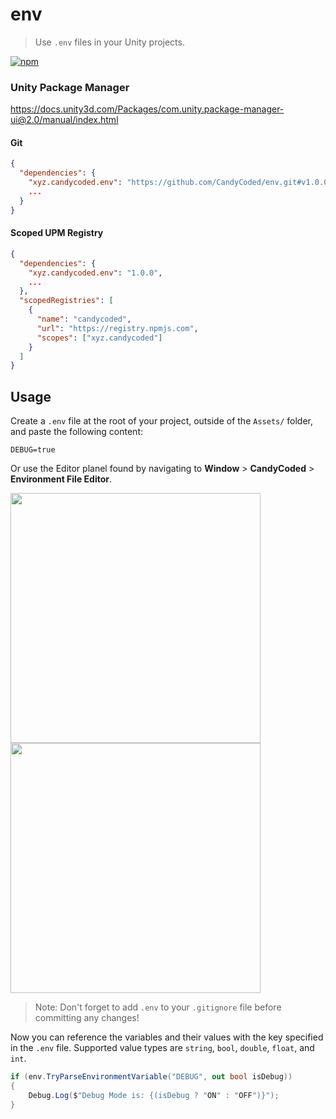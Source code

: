# env

> Use `.env` files in your Unity projects.

[![npm](https://img.shields.io/npm/v/xyz.candycoded.env)](https://www.npmjs.com/package/xyz.candycoded.env)

### Unity Package Manager

<https://docs.unity3d.com/Packages/com.unity.package-manager-ui@2.0/manual/index.html>

#### Git

```json
{
  "dependencies": {
    "xyz.candycoded.env": "https://github.com/CandyCoded/env.git#v1.0.0",
    ...
  }
}
```

#### Scoped UPM Registry

```json
{
  "dependencies": {
    "xyz.candycoded.env": "1.0.0",
    ...
  },
  "scopedRegistries": [
    {
      "name": "candycoded",
      "url": "https://registry.npmjs.com",
      "scopes": ["xyz.candycoded"]
    }
  ]
}
```

## Usage

Create a `.env` file at the root of your project, outside of the `Assets/` folder, and paste the following content:

```
DEBUG=true
```

Or use the Editor planel found by navigating to **Window** > **CandyCoded** > **Environment File Editor**.

<img src="https://i.imgur.com/qtBzAh3.png" width="400">
<img src="https://i.imgur.com/QxT0bP1.png" width="400">

> Note: Don't forget to add `.env` to your `.gitignore` file before committing any changes!

Now you can reference the variables and their values with the key specified in the `.env` file. Supported value types
are `string`, `bool`, `double`, `float`, and `int`.

```csharp
if (env.TryParseEnvironmentVariable("DEBUG", out bool isDebug))
{
    Debug.Log($"Debug Mode is: {(isDebug ? "ON" : "OFF")}");
}
```
